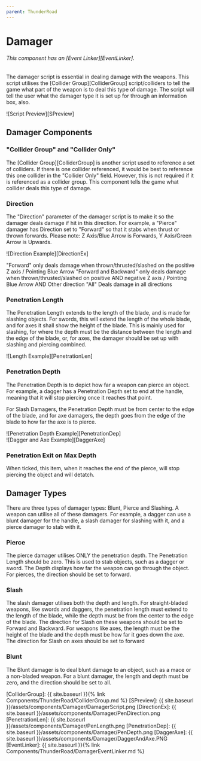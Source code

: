 ```yaml
---
parent: ThunderRoad
---
```

# Damager

###### This component has an [Event Linker][EventLinker].

The damager script is essential in dealing damage with the weapons. This script utilises the [Collider Group][ColliderGroup] script/colliders to tell the game what part of the weapon is to deal this type of damage. 
The script will tell the user what the damager type it is set up for through an information box, also.

![Script Preview][SPreview]

## Damager Components
### "Collider Group" and "Collider Only"
The [Collider Group][ColliderGroup] is another script used to reference a set of colliders. If there is one collider referenced, it would be best to reference this one collider in the "Collider Only" field. However, this is not required if it is referenced as a collider group. 
This component tells the game what collider deals this type of damage.

### Direction
The "Direction" parameter of the damager script is to make it so the damager deals damage if hit in this direction. For example, a "Pierce" damager has Direction set to "Forward" so that it stabs when thrust or thrown forwards.
Please note: Z Axis/Blue Arrow is Forwards, Y Axis/Green Arrow is Upwards.

![Direction Example][DirectionEx]

"Forward" only deals damage when thrown/thrusted/slashed on the positive Z axis / Pointing Blue Arrow
"Forward and Backward" only deals damage when thrown/thrusted/slashed on positive AND negative Z axis / Pointing Blue Arrow AND Other direction
"All" Deals damage in all directions

### Penetration Length
The Penetration Length extends to the length of the blade, and is made for slashing objects. For swords, this will extend the length of the whole blade, and for axes it shall show the height of the blade. This is mainly used for slashing, for where the depth must be the distance between the length and the edge of the blade, or, for axes, the damager should be set up with slashing and piercing combined.

![Length Example][PenetrationLen]

### Penetration Depth
The Penetration Depth is to depict how far a weapon can pierce an object. For example, a dagger has a Penetration Depth set to end at the handle, meaning that it will stop piercing once it reaches that point.

For Slash Damagers, the Penetration Depth must be from center to the edge of the blade, and for axe damagers, the depth goes from the edge of the blade to how far the axe is to pierce.

![Penetration Depth Example][PenetrationDep]  
![Dagger and Axe Example][DaggerAxe]

### Penetration Exit on Max Depth

When ticked, this item, when it reaches the end of the pierce, will stop piercing the object and will detatch.

## Damager Types

There are three types of damager types: Blunt, Pierce and Slashing. A weapon can utilise all of these damagers. For example, a dagger can use a blunt damager for the handle, a slash damager for slashing with it, and a pierce damager to stab with it.

### Pierce

The pierce damager utilises ONLY the penetration depth. The Penetration Length should be zero. This is used to stab objects, such as a dagger or sword. 
The Depth displays how far the weapon can go through the object. For pierces, the direction should be set to forward.

### Slash

The slash damager utilises both the depth and length.
For straight-bladed weapons, like swords and daggers, the penetration length must extend to the length of the blade, while the depth must be from the center to the edge of the blade. The direction for Slash on these weapons should be set to Forward and Backward.
For weapons like axes, the length must be the height of the blade and the depth must be how far it goes down the axe. The direction for Slash on axes should be set to forward

### Blunt

The Blunt damager is to deal blunt damage to an object, such as a mace or a non-bladed weapon. For a blunt damager, the length and depth must be zero, and the direction should be set to all.


[ColliderGroup]:    {{ site.baseurl }}{% link Components/ThunderRoad/ColliderGroup.md %}
[SPreview]:         {{ site.baseurl }}/assets/components/Damager/DamagerScript.png
[DirectionEx]:      {{ site.baseurl }}/assets/components/Damager/PenDirection.png
[PenetrationLen]:   {{ site.baseurl }}/assets/components/Damager/PenLength.png
[PenetrationDep]:   {{ site.baseurl }}/assets/components/Damager/PenDepth.png
[DaggerAxe]:        {{ site.baseurl }}/assets/components/Damager/DaggerAndAxe.PNG
[EventLinker]:      {{ site.baseurl }}{% link Components/ThunderRoad/DamagerEventLinker.md %}